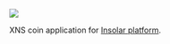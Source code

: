 [<img src="https://insolar.io/st/github-readme-banner.png">](http://insolar.io/?utm_source=Github)


XNS coin application for [Insolar platform](https://github.com/insolar/insolar).

